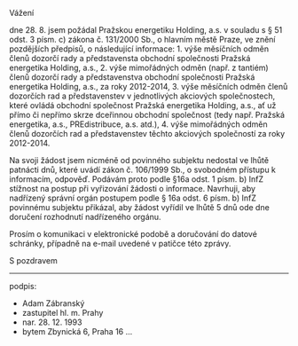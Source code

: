 ﻿---
prijemce: 
  role:     Povinný subjekt
  nazev:    Pražská energetika Holding, a.s.
  ulice:    Na Hroudě 1492 
  PSC:      10005
  mesto:    Praha 10
  DS:       
styl:       pirati-klub
vase:
  znacka:   
  den:
nase:
  znacka:   ZK Pha 122/2015
  misto:    Praha
vec:        Stížnost zastupitele hl. m. Prahy na vyřizování žádosti o informace
vyrizuje:   
  jmeno:    Adam Zábranský
  telefon:  +420 721 006 868
  ds:       xwfwgha
  mail:     adam.zabransky@praha.eu
---

Vážení

dne 28. 8. jsem požádal Pražskou energetiku Holding, a.s. v souladu s § 51 odst. 3 písm. c) zákona č. 131/2000 Sb., o hlavním městě Praze, ve znění pozdějších předpisů, o následující informace: 1. výše měsíčních odměn členů dozorčí rady a představensta obchodní společnosti Pražská energetika Holding, a.s., 2. výše mimořádných odměn (např. z tantiém) členů dozorčí rady a představenstva obchodní
společnosti Pražská energetika Holding, a.s., za roky 2012-2014, 3. výše měsíčních odměn členů dozorčích rad a představenstev v jednotlivých akciových společnostech, které ovládá obchodní společnost Pražská energetika Holding, a.s., ať už přímo či nepřímo skrze dceřinnou
obchodní společnost (tedy např. Pražská energetika, a.s., PREdistribuce, a.s. atd.), 4. výše mimořádných odměn členů dozorčích rad a představenstev těchto akciových společností za roky 2012-2014.

Na svoji žádost jsem nicméně od povinného subjektu nedostal ve lhůtě patnácti dnů, které uvádí zákon č. 106/1999 Sb., o svobodném přístupu k informacím, odpověď. Podávám proto podle §16a odst. 1 písm. b) InfZ stížnost na postup při vyřizování žádosti o informace. Navrhuji, aby nadřízený správní orgán postupem podle § 16a odst. 6 písm. b) InfZ povinnému subjektu přikázal, aby žádost vyřídil ve lhůtě 5 dnů ode dne doručení rozhodnutí nadřízeného orgánu.

Prosím o komunikaci v elektronické podobě a doručování do datové schránky, případně na e-mail uvedené v patičce této zprávy. 

S pozdravem

---
podpis: 
  - Adam Zábranský
  - zastupitel hl. m. Prahy
  - nar. 28. 12. 1993
  - bytem Zbynická 6, Praha 16
...
